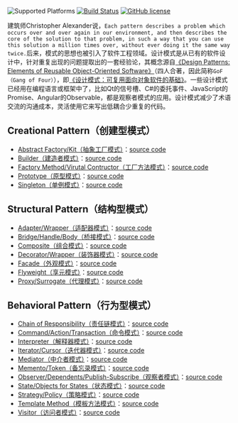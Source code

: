 ![Supported Platforms](https://img.shields.io/badge/platform-macOS%20%7C%20Linux%20%7C%20Windows-green.svg)
[![Build Status](https://travis-ci.org/downdemo/Design-Patterns-in-Cpp17.svg?branch=master)](https://travis-ci.org/downdemo/Design-Patterns-in-Cpp17)
[![GitHub license](https://img.shields.io/badge/license-MIT-blue.svg)](https://github.com/downdemo/Design-Patterns-in-Cpp17/LICENSE)

建筑师Christopher Alexander说，`Each pattern describes a problem which occurs over and over again in our environment, and then describes the core of the solution to that problem, in such a way that you can use this solution a million times over, without ever doing it the same way twice.`后来，模式的思想也被引入了软件工程领域。设计模式是从已有的软件设计中，针对重复出现的问题提取出的一套经验论，其概念源自[《Design Patterns: Elements of Reusable Object-Oriented Software》](https://www.oreilly.com/library/view/design-patterns-elements/0201633612/)（四人合著，因此简称`GoF（Gang of Four）`），即[《设计模式：可复用面向对象软件的基础》](https://book.douban.com/subject/1052241/)。一些设计模式已经用在编程语言或框架中了，比如Qt的信号槽、C#的委托事件、JavaScript的Promise、Angular的Observable，都是观察者模式的应用。设计模式减少了术语交流的沟通成本，灵活使用它来写出低耦合少重复的代码。

## Creational Pattern（创建型模式）
* [Abstract Factory/Kit（抽象工厂模式）](docs/Creational_Pattern/Abstract_Factory.md)：[source code](src/Abstract_Factory.cpp)
* [Builder（建造者模式）](docs/Creational_Pattern/Builder.md)：[source code](src/Builder.cpp)
* [Factory Method/Virutal Contructor（工厂方法模式）](docs/Creational_Pattern/Factory_Method.md)：[source code](src/Factory_Method.cpp)
* [Prototype（原型模式）](docs/Creational_Pattern/Prototype.md)：[source code](src/Prototype.cpp)
* [Singleton（单例模式）](docs/Creational_Pattern/Singleton.md)：[source code](src/Singleton.cpp)

## Structural Pattern（结构型模式）
* [Adapter/Wrapper（适配器模式）](docs/Structural_Pattern/Adapter.md)：[source code](src/Adapter.cpp)
* [Bridge/Handle/Body（桥接模式）](docs/Structural_Pattern/Bridge.md)：[source code](src/Bridge.cpp)
* [Composite（组合模式）](docs/Structural_Pattern/Composite.md)：[source code](src/Composite.cpp)
* [Decorator/Wrapper（装饰器模式）](docs/Structural_Pattern/Decorator.md)：[source code](src/Decorator.cpp)
* [Facade（外观模式）](docs/Structural_Pattern/Facade.md)：[source code](src/Facade.cpp)
* [Flyweight（享元模式）](docs/Structural_Pattern/Flyweight.md)：[source code](src/Flyweight.cpp)
* [Proxy/Surrogate（代理模式）](docs/Structural_Pattern/Proxy.md)：[source code](src/Proxy.cpp)

## Behavioral Pattern（行为型模式）
* [Chain of Responsibility（责任链模式）](docs/Behavioral_Pattern/Chain_of_Responsibility.md)：[source code](src/Chain_of_Responsibility.cpp)
* [Command/Action/Transaction（命令模式）](docs/Behavioral_Pattern/Command.md)：[source code](src/Command.cpp)
* [Interpreter（解释器模式）](docs/Behavioral_Pattern/Interpreter.md)：[source code](src/Interpreter.cpp)
* [Iterator/Cursor（迭代器模式）](docs/Behavioral_Pattern/Iterator.md)：[source code](src/Iterator.cpp)
* [Mediator（中介者模式）](docs/Behavioral_Pattern/Mediator.md)：[source code](src/Mediator.cpp)
* [Memento/Token（备忘录模式）](docs/Behavioral_Pattern/Memento.md)：[source code](src/Memento.cpp)
* [Observer/Dependents/Publish-Subscribe（观察者模式）](docs/Behavioral_Pattern/Observer.md)：[source code](src/Observer.cpp)
* [State/Objects for States（状态模式）](docs/Behavioral_Pattern/State.md)：[source code](src/State.cpp)
* [Strategy/Policy（策略模式）](docs/Behavioral_Pattern/Strategy.md)：[source code](src/Strategy.cpp)
* [Template Method（模板方法模式）](docs/Behavioral_Pattern/Template_Method.md)：[source code](src/Template_Method.cpp)
* [Visitor（访问者模式）](docs/Behavioral_Pattern/Visitor.md)：[source code](src/Visitor.cpp)